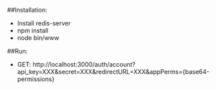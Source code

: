 ##Installation:

- Install redis-server
- npm install
- node bin/www

##Run:
- GET: http://localhost:3000/auth/account?api_key=XXX&secret=XXX&redirectURL=XXX&appPerms={base64-permissions}
